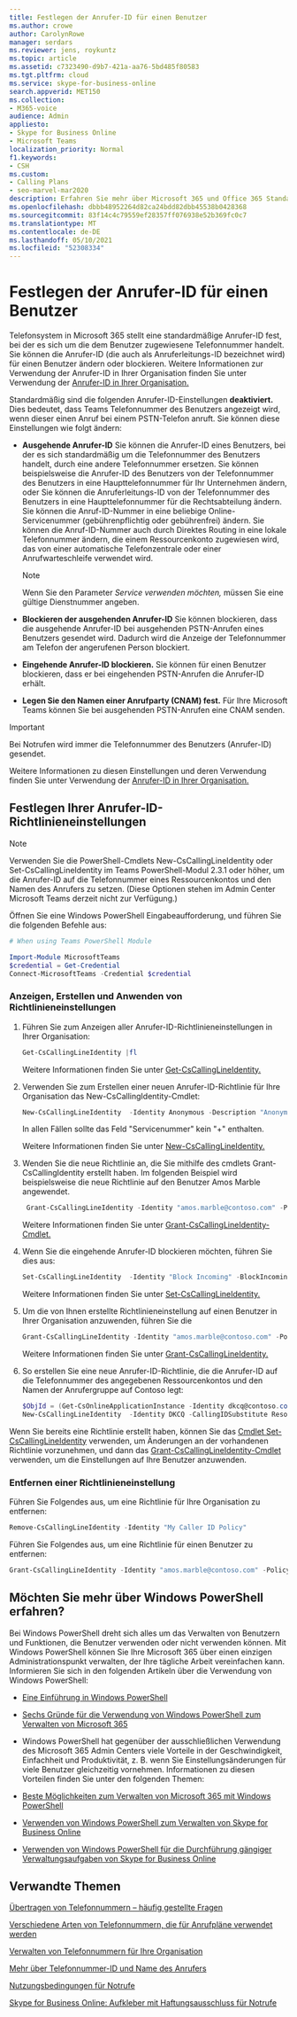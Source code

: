 ```yaml
---
title: Festlegen der Anrufer-ID für einen Benutzer
ms.author: crowe
author: CarolynRowe
manager: serdars
ms.reviewer: jens, roykuntz
ms.topic: article
ms.assetid: c7323490-d9b7-421a-aa76-5bd485f80583
ms.tgt.pltfrm: cloud
ms.service: skype-for-business-online
search.appverid: MET150
ms.collection:
- M365-voice
audience: Admin
appliesto:
- Skype for Business Online
- Microsoft Teams
localization_priority: Normal
f1.keywords:
- CSH
ms.custom:
- Calling Plans
- seo-marvel-mar2020
description: Erfahren Sie mehr über Microsoft 365 und Office 365 Standardanrufer-ID (die zugewiesene Telefonnummer eines Benutzers), auch bekannt als Anruferleitungs-ID. Sie können die Anrufer-ID eines Benutzers ändern oder blockieren.
ms.openlocfilehash: dbbb48952264d82ca24bdd82dbb45538b0428368
ms.sourcegitcommit: 83f14c4c79559ef28357ff076938e52b369fc0c7
ms.translationtype: MT
ms.contentlocale: de-DE
ms.lasthandoff: 05/10/2021
ms.locfileid: "52308334"
---
```

# <a name="set-the-caller-id-for-a-user"></a>Festlegen der Anrufer-ID für einen Benutzer

Telefonsystem in Microsoft 365 stellt eine standardmäßige Anrufer-ID fest, bei der es sich um die dem Benutzer zugewiesene Telefonnummer handelt. Sie können die Anrufer-ID (die auch als Anruferleitungs-ID bezeichnet wird) für einen Benutzer ändern oder blockieren. Weitere Informationen zur Verwendung der Anrufer-ID in Ihrer Organisation finden Sie unter Verwendung der [Anrufer-ID in Ihrer Organisation.](how-can-caller-id-be-used-in-your-organization.md)
  
Standardmäßig sind die folgenden Anrufer-ID-Einstellungen **deaktiviert.** Dies bedeutet, dass Teams Telefonnummer des Benutzers angezeigt wird, wenn dieser einen Anruf bei einem PSTN-Telefon anruft. Sie können diese Einstellungen wie folgt ändern:
  
- **Ausgehende Anrufer-ID** Sie können die Anrufer-ID eines Benutzers, bei der es sich standardmäßig um die Telefonnummer des Benutzers handelt, durch eine andere Telefonnummer ersetzen. Sie können beispielsweise die Anrufer-ID des Benutzers von der Telefonnummer des Benutzers in eine Haupttelefonnummer für Ihr Unternehmen ändern, oder Sie können die Anruferleitungs-ID von der Telefonnummer des Benutzers in eine Haupttelefonnummer für die Rechtsabteilung ändern. Sie können die Anruf-ID-Nummer in eine beliebige Online-Servicenummer (gebührenpflichtig oder gebührenfrei) ändern. Sie können die Anruf-ID-Nummer auch durch Direktes Routing in eine lokale Telefonnummer ändern, die einem Ressourcenkonto zugewiesen wird, das von einer automatische Telefonzentrale oder einer Anrufwarteschleife verwendet wird.
    
  > [!NOTE]
  > Wenn Sie den Parameter *Service verwenden möchten,* müssen Sie eine gültige Dienstnummer angeben.
  
- **Blockieren der ausgehenden Anrufer-ID** Sie können blockieren, dass die ausgehende Anrufer-ID bei ausgehenden PSTN-Anrufen eines Benutzers gesendet wird. Dadurch wird die Anzeige der Telefonnummer am Telefon der angerufenen Person blockiert.
    
- **Eingehende Anrufer-ID blockieren.** Sie können für einen Benutzer blockieren, dass er bei eingehenden PSTN-Anrufen die Anrufer-ID erhält.

- **Legen Sie den Namen einer Anrufparty (CNAM) fest.** Für Ihre Microsoft Teams können Sie bei ausgehenden PSTN-Anrufen eine CNAM senden.
    
> [!IMPORTANT]
> Bei Notrufen wird immer die Telefonnummer des Benutzers (Anrufer-ID) gesendet. 
  

  
Weitere Informationen zu diesen Einstellungen und deren Verwendung finden Sie unter Verwendung der [Anrufer-ID in Ihrer Organisation.](how-can-caller-id-be-used-in-your-organization.md)
  
## <a name="set-your-caller-id-policy-settings"></a>Festlegen Ihrer Anrufer-ID-Richtlinieneinstellungen

> [!NOTE]
> Verwenden Sie die PowerShell-Cmdlets New-CsCallingLineIdentity oder Set-CsCallingLineIdentity im Teams PowerShell-Modul 2.3.1 oder höher, um die Anrufer-ID auf die Telefonnummer eines Ressourcenkontos und den Namen des Anrufers zu setzen. (Diese Optionen stehen im Admin Center Microsoft Teams derzeit nicht zur Verfügung.) 

Öffnen Sie eine Windows PowerShell Eingabeaufforderung, und führen Sie die folgenden Befehle aus:

```PowerShell
# When using Teams PowerShell Module

Import-Module MicrosoftTeams
$credential = Get-Credential
Connect-MicrosoftTeams -Credential $credential
``` 

### <a name="view-create-and-apply-policy-settings"></a>Anzeigen, Erstellen und Anwenden von Richtlinieneinstellungen

1. Führen Sie zum Anzeigen aller Anrufer-ID-Richtlinieneinstellungen in Ihrer Organisation:

     ```PowerShell
     Get-CsCallingLineIdentity |fl
     ```
   Weitere Informationen finden Sie unter [Get-CsCallingLineIdentity.](/powershell/module/skype/Get-CsCallingLineIdentity)
    
2. Verwenden Sie zum Erstellen einer neuen Anrufer-ID-Richtlinie für Ihre Organisation das New-CsCallingIdentity-Cmdlet:
    
     ```PowerShell
     New-CsCallingLineIdentity  -Identity Anonymous -Description "Anonymous policy" -CallingIDSubstitute Anonymous -EnableUserOverride $false
     ```
    In allen Fällen sollte das Feld "Servicenummer" kein "+" enthalten.

   Weitere Informationen finden Sie unter [New-CsCallingLineIdentity.](/powershell/module/skype/New-CsCallingLineIdentity)
    
3. Wenden Sie die neue Richtlinie an, die Sie mithilfe des cmdlets Grant-CsCallingIdentity erstellt haben. Im folgenden Beispiel wird beispielsweise die neue Richtlinie auf den Benutzer Amos Marble angewendet.
    
     ```PowerShell
      Grant-CsCallingLineIdentity -Identity "amos.marble@contoso.com" -PolicyName Anonymous
     ```
   Weitere Informationen finden Sie unter [Grant-CsCallingLineIdentity-Cmdlet.](/powershell/module/skype/Grant-CsCallingLineIdentity)
    

4. Wenn Sie die eingehende Anrufer-ID blockieren möchten, führen Sie dies aus:
    
   ```PowerShell
   Set-CsCallingLineIdentity  -Identity "Block Incoming" -BlockIncomingPstnCallerID $true
   ``` 

   Weitere Informationen finden Sie unter [Set-CsCallingLineIdentity.](/powershell/module/skype/Set-CsCallingLineIdentity)
    
5. Um die von Ihnen erstellte Richtlinieneinstellung auf einen Benutzer in Ihrer Organisation anzuwenden, führen Sie die
    
   ```PowerShell
   Grant-CsCallingLineIdentity -Identity "amos.marble@contoso.com" -PolicyName "Block Incoming"
   ```
   Weitere Informationen finden Sie unter [Grant-CsCallingLineIdentity.](/powershell/module/skype/Grant-CsCallingLineIdentity)

6. So erstellen Sie eine neue Anrufer-ID-Richtlinie, die die Anrufer-ID auf die Telefonnummer des angegebenen Ressourcenkontos und den Namen der Anrufergruppe auf Contoso legt:

   ```PowerShell
   $ObjId = (Get-CsOnlineApplicationInstance -Identity dkcq@contoso.com).ObjectId
   New-CsCallingLineIdentity  -Identity DKCQ -CallingIDSubstitute Resource -EnableUserOverride $false -ResourceAccount $ObjId -CompanyName "Contoso"
   ```

Wenn Sie bereits eine Richtlinie erstellt haben, können Sie das [Cmdlet Set-CsCallingLineIdentity](/powershell/module/skype/Set-CsCallingLineIdentity) verwenden, um Änderungen an der vorhandenen Richtlinie vorzunehmen, und dann das [Grant-CsCallingLineIdentity-Cmdlet](/powershell/module/skype/Grant-CsCallingLineIdentity) verwenden, um die Einstellungen auf Ihre Benutzer anzuwenden.
    
### <a name="remove-a-policy-setting"></a>Entfernen einer Richtlinieneinstellung

Führen Sie Folgendes aus, um eine Richtlinie für Ihre Organisation zu entfernen:
  
```PowerShell
Remove-CsCallingLineIdentity -Identity "My Caller ID Policy"
```
Führen Sie Folgendes aus, um eine Richtlinie für einen Benutzer zu entfernen:
  
```PowerShell
Grant-CsCallingLineIdentity -Identity "amos.marble@contoso.com" -PolicyName $null
```
## <a name="want-to-know-more-about-windows-powershell"></a>Möchten Sie mehr über Windows PowerShell erfahren?

Bei Windows PowerShell dreht sich alles um das Verwalten von Benutzern und Funktionen, die Benutzer verwenden oder nicht verwenden können. Mit Windows PowerShell können Sie Ihre Microsoft 365 über einen einzigen Administrationspunkt verwalten, der Ihre tägliche Arbeit vereinfachen kann. Informieren Sie sich in den folgenden Artikeln über die Verwendung von Windows PowerShell:
    
- [Eine Einführung in Windows PowerShell](/SkypeForBusiness/set-up-your-computer-for-windows-powershell/set-up-your-computer-for-windows-powershell)
    
- [Sechs Gründe für die Verwendung von Windows PowerShell zum Verwalten von Microsoft 365](/microsoft-365/enterprise/why-you-need-to-use-microsoft-365-powershell)
    
- Windows PowerShell hat gegenüber der ausschließlichen Verwendung des Microsoft 365 Admin Centers viele Vorteile in der Geschwindigkeit, Einfachheit und Produktivität, z. B. wenn Sie Einstellungsänderungen für viele Benutzer gleichzeitig vornehmen. Informationen zu diesen Vorteilen finden Sie unter den folgenden Themen:
    
- [Beste Möglichkeiten zum Verwalten von Microsoft 365 mit Windows PowerShell](/previous-versions//dn568025(v=technet.10))
    
- [Verwenden von Windows PowerShell zum Verwalten von Skype for Business Online](/SkypeForBusiness/set-up-your-computer-for-windows-powershell/set-up-your-computer-for-windows-powershell)
    
- [Verwenden von Windows PowerShell für die Durchführung gängiger Verwaltungsaufgaben von Skype for Business Online](/SkypeForBusiness/set-up-your-computer-for-windows-powershell/set-up-your-computer-for-windows-powershell)
    
  
 ## <a name="related-topics"></a>Verwandte Themen
[Übertragen von Telefonnummern – häufig gestellte Fragen](./phone-number-calling-plans/port-order-overview.md)

[Verschiedene Arten von Telefonnummern, die für Anrufpläne verwendet werden](./different-kinds-of-phone-numbers-used-for-calling-plans.md)

[Verwalten von Telefonnummern für Ihre Organisation](/microsoftteams/manage-phone-numbers-for-your-organization)

[Mehr über Telefonnummer-ID und Name des Anrufers](/skypeforbusiness/what-are-calling-plans-in-office-365/more-about-calling-line-ID-and-calling-party-name)

[Nutzungsbedingungen für Notrufe](./emergency-calling-terms-and-conditions.md)

[Skype for Business Online: Aufkleber mit Haftungsausschluss für Notrufe](https://github.com/MicrosoftDocs/OfficeDocs-SkypeForBusiness/blob/live/Teams/downloads/emergency-calling/emergency-calling-label-(en-us)-(v.1.0).zip?raw=true)
